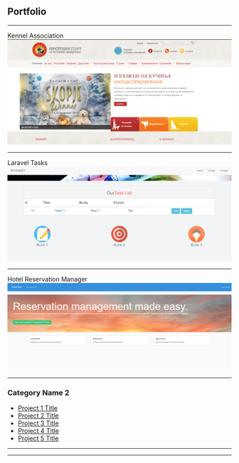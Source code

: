 ## Portfolio

---



Kennel Association
<img src="images/Screenshot_1.png?raw=true"/>

---
Laravel Tasks 
<img src="images/Screenshot_2.png?raw=true"/>

---
Hotel Reservation Manager
<img src="images/Screenshot_7.png?raw=true"/>

---

### Category Name 2

- [Project 1 Title](http://example.com/)
- [Project 2 Title](http://example.com/)
- [Project 3 Title](http://example.com/)
- [Project 4 Title](http://example.com/)
- [Project 5 Title](http://example.com/)

---




---

<!-- Remove above link if you don't want to attibute -->
